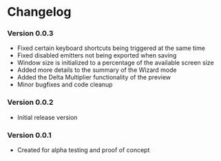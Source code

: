 # Changelog
### Version 0.0.3
* Fixed certain keyboard shortcuts being triggered at the same time
* Fixed disabled emitters not being exported when saving
* Window size is initialized to a percentage of the available screen size
* Added more details to the summary of the Wizard mode
* Added the Delta Multiplier functionality of the preview 
* Minor bugfixes and code cleanup
### Version 0.0.2
* Initial release version
### Version 0.0.1
* Created for alpha testing and proof of concept
